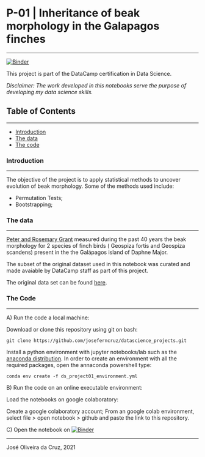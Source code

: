 
# P-01 | Inheritance of beak morphology in the Galapagos finches
---

[![Binder](https://mybinder.org/badge_logo.svg)](https://mybinder.org/v2/gh/joseferncruz/datascience_projects.git/master)

This project is part of the DataCamp certification in Data Science.

_Disclaimer: The work developed in this notebooks serve  the purpose of developing my data science skills._


## Table of Contents
---
- [Introduction](#introduction)
- [The data](#the-data)
- [The code](#the-code)



### Introduction
---

The objective of the project is to apply statistical methods to uncover evolution of beak morphology. Some of the methods used include:
- Permutation Tests;
- Bootstrapping;


### The data
---

[Peter and Rosemary Grant](https://en.wikipedia.org/wiki/Peter_and_Rosemary_Grant) measured during the past 40 years the beak morphology for 2 species of finch birds ( Geospiza fortis and Geospiza scandens) present in the the Galápagos island of Daphne Major.

The subset of the original dataset used in this notebook was curated and made avaiable by DataCamp staff as part of this project.

The original data set can be found [here](https://www.pbs.org/wgbh/evolution/library/01/6/l_016_01.html).


### The Code
---

A) Run the code a local machine:

  Download or clone this repository using git on bash:

    git clone https://github.com/joseferncruz/datascience_projects.git

  Install a python environment with jupyter notebooks/lab such as the [anaconda distribution](https://www.anaconda.com/products/individual). In order to create an environment with all the required packages, open the annaconda powershell type:

    conda env create -f ds_project01_environment.yml


B) Run the code on an online executable environment:

  Load the notebooks on google colaboratory:

  Create a google colaboratory account;
  From an google colab environment, select file > open notebook > github and paste the link to this repository.

C) Open the notebook on [![Binder](https://mybinder.org/badge_logo.svg)](https://mybinder.org/v2/gh/joseferncruz/datascience_projects.git/master)


---
José Oliveira da Cruz, 2021

